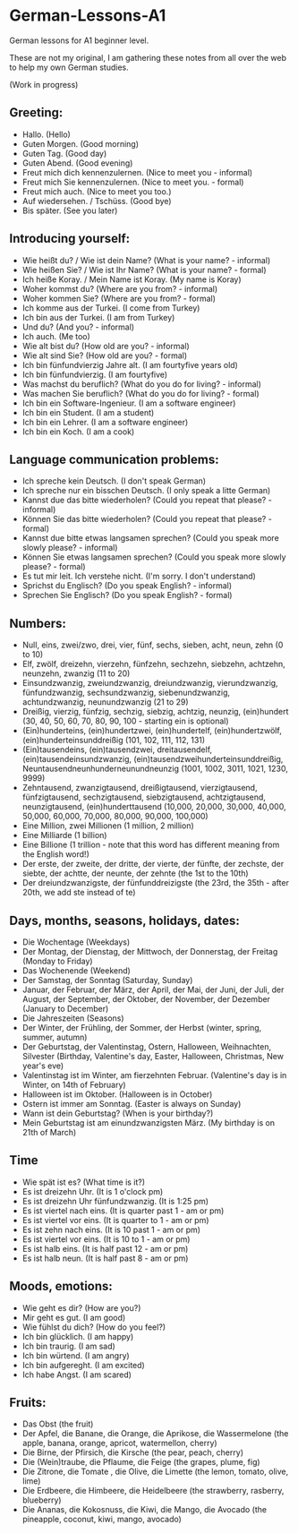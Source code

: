 # German-Lessons-A1
German lessons for A1 beginner level.

These are not my original, I am gathering these notes from all over the web to help my own German studies.

(Work in progress)

## Greeting:
- Hallo. (Hello)
- Guten Morgen. (Good morning)
- Guten Tag. (Good day)
- Guten Abend. (Good evening)
- Freut mich dich kennenzulernen. (Nice to meet you - informal)
- Freut mich Sie kennenzulernen. (Nice to meet you. - formal)
- Freut mich auch. (Nice to meet you too.)
- Auf wiedersehen. / Tschüss. (Good bye)
- Bis später. (See you later)

## Introducing yourself:
- Wie heißt du? / Wie ist dein Name? (What is your name? - informal)
- Wie heißen Sie? / Wie ist Ihr Name? (What is your name? - formal)
- Ich heiße Koray. / Mein Name ist Koray. (My name is Koray)
- Woher kommst du? (Where are you from? - informal)
- Woher kommen Sie? (Where are you from? - formal)
- Ich komme aus der Turkei. (I come from Turkey)
- Ich bin aus der Turkei. (I am from Turkey)
- Und du? (And you? - informal)
- Ich auch. (Me too)
- Wie alt bist du? (How old are you? - informal)
- Wie alt sind Sie? (How old are you? - formal)
- Ich bin fünfundvierzig Jahre alt. (I am fourtyfive years old)
- Ich bin fünfundvierzig. (I am fourtyfive)
- Was machst du beruflich? (What do you do for living? - informal)
- Was machen Sie beruflich? (What do you do for living? - formal)
- Ich bin ein Software-Ingenieur. (I am a software engineer)
- Ich bin ein Student. (I am a student)
- Ich bin ein Lehrer. (I am a software engineer)
- Ich bin ein Koch. (I am a cook)

## Language communication problems:
- Ich spreche kein Deutsch. (I don't speak German)
- Ich spreche nur ein bisschen Deutsch. (I only speak a litte German)
- Kannst due das bitte wiederholen? (Could you repeat that please? - informal)
- Können Sie das bitte wiederholen? (Could you repeat that please? - formal)
- Kannst due bitte etwas langsamen sprechen? (Could you speak more slowly please? - informal)
- Können Sie etwas langsamen sprechen? (Could you speak more slowly please? - formal)
- Es tut mir leit. Ich verstehe nicht. (I'm sorry. I don't understand)
- Sprichst du Englisch? (Do you speak English? - informal)
- Sprechen Sie Englisch? (Do you speak English? - formal)

## Numbers:
- Null, eins, zwei/zwo, drei, vier, fünf, sechs, sieben, acht, neun, zehn (0 to 10)
- Elf, zwölf, dreizehn, vierzehn, fünfzehn, sechzehn, siebzehn, achtzehn, neunzehn, zwanzig (11 to 20)
- Einsundzwanzig, zweiundzwanzig, dreiundzwanzig, vierundzwanzig, fünfundzwanzig, sechsundzwanzig, siebenundzwanzig, achtundzwanzig, neunundzwanzig (21 to 29)
- Dreißig, vierzig, fünfzig, sechzig, siebzig, achtzig, neunzig, (ein)hundert (30, 40, 50, 60, 70, 80, 90, 100 - starting ein is optional)
- (Ein)hunderteins, (ein)hundertzwei, (ein)hundertelf, (ein)hundertzwölf, (ein)hunderteinsunddreißig (101, 102, 111, 112, 131)
- (Ein)tausendeins, (ein)tausendzwei, dreitausendelf, (ein)tausendeinsundzwanzig, (ein)tausendzweihunderteinsunddreißig, Neuntausendneunhunderneunundneunzig (1001, 1002, 3011, 1021, 1230, 9999)
- Zehntausend, zwanzigtausend, dreißigtausend, vierzigtausend, fünfzigtausend, sechzigtausend, siebzigtausend, achtzigtausend, neunzigtausend, (ein)hunderttausend (10,000, 20,000, 30,000, 40,000, 50,000, 60,000, 70,000, 80,000, 90,000, 100,000)
- Eine Million, zwei Millionen (1 million, 2 million)
- Eine Milliarde (1 billion)
- Eine Billione (1 trillion - note that this word has different meaning from the English word!)
- Der erste, der zweite, der dritte, der vierte, der fünfte, der zechste, der siebte, der achtte, der neunte, der zehnte (the 1st to the 10th)
- Der dreiundzwanzigste, der fünfunddreizigste (the 23rd, the 35th - after 20th, we add ste instead of te)

## Days, months, seasons, holidays, dates:
- Die Wochentage (Weekdays)
- Der Montag, der Dienstag, der Mittwoch, der Donnerstag, der Freitag (Monday to Friday)
- Das Wochenende (Weekend)
- Der Samstag, der Sonntag (Saturday, Sunday)
- Januar, der Februar, der März, der April, der Mai, der Juni, der Juli, der August, der September, der Oktober, der November, der Dezember (January to December)
- Die Jahreszeiten (Seasons)
- Der Winter, der Frühling, der Sommer, der Herbst (winter, spring, summer, autumn)
- Der Geburtstag, der Valentinstag, Ostern, Halloween, Weihnachten, Silvester (Birthday, Valentine's day, Easter, Halloween, Christmas, New year's eve)
- Valentinstag ist im Winter, am fierzehnten Februar. (Valentine's day is in Winter, on 14th of February)
- Halloween ist im Oktober. (Halloween is in October)
- Ostern ist immer am Sonntag. (Easter is always on Sunday)
- Wann ist dein Geburtstag? (When is your birthday?)
- Mein Geburtstag ist am einundzwanzigsten März. (My birthday is on 21th of March)

## Time
- Wie spät ist es? (What time is it?)
- Es ist dreizehn Uhr. (It is 1 o'clock pm)
- Es ist dreizehn Uhr fünfundzwanzig. (It is 1:25 pm)
- Es ist viertel nach eins. (It is quarter past 1 - am or pm)
- Es ist viertel vor eins. (It is quarter to 1 - am or pm)
- Es ist zehn nach eins. (It is 10 past 1 - am or pm)
- Es ist viertel vor eins. (It is 10 to 1 - am or pm)
- Es ist halb eins. (It is half past 12 - am or pm)
- Es ist halb neun. (It is half past 8 - am or pm)

## Moods, emotions:
- Wie geht es dir? (How are you?)
- Mir geht es gut. (I am good)
- Wie fühlst du dich? (How do you feel?)
- Ich bin glücklich. (I am happy)
- Ich bin traurig. (I am sad)
- Ich bin würtend. (I am angry)
- Ich bin aufgereght. (I am excited)
- Ich habe Angst. (I am scared)

## Fruits:
- Das Obst (the fruit)
- Der Apfel, die Banane, die Orange, die Aprikose, die Wassermelone (the apple, banana, orange, apricot, watermellon, cherry)
- Die Birne, der Pfirsich, die Kirsche (the pear, peach, cherry)
- Die (Wein)traube, die Pflaume, die Feige (the grapes, plume, fig)
- Die Zitrone, die Tomate , die Olive, die Limette (the lemon, tomato, olive, lime)
- Die Erdbeere, die Himbeere, die Heidelbeere (the strawberry, rasberry, blueberry)
- Die Ananas, die Kokosnuss, die Kiwi, die Mango, die Avocado (the pineapple, coconut, kiwi, mango, avocado)
